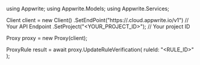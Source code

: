 using Appwrite;
using Appwrite.Models;
using Appwrite.Services;

Client client = new Client()
    .SetEndPoint("https://<REGION>.cloud.appwrite.io/v1") // Your API Endpoint
    .SetProject("<YOUR_PROJECT_ID>"); // Your project ID

Proxy proxy = new Proxy(client);

ProxyRule result = await proxy.UpdateRuleVerification(
    ruleId: "<RULE_ID>"
);
